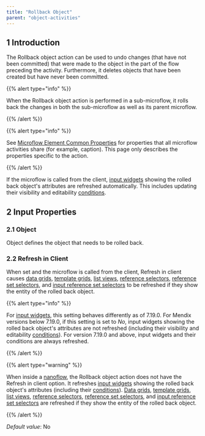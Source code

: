 ```yaml
---
title: "Rollback Object"
parent: "object-activities"
---
```


## 1 Introduction

The Rollback object action can be used to undo changes (that have not been committed) that were made to the object in the part of the flow preceding the activity. Furthermore, it deletes objects that have been created but have never been committed.

{{% alert type="info" %}}

When the Rollback object action is performed in a sub-microflow, it rolls back the changes in both the sub-microflow as well as its parent microflow.

{{% /alert %}}

{{% alert type="info" %}}

See [Microflow Element Common Properties](microflow-element-common-properties) for properties that all microflow activities share (for example, caption). This page only describes the properties specific to the action.

{{% /alert %}}

If the microflow is called from the client, [input widgets](input-widgets) showing the rolled back object's attributes are refreshed automatically. This includes updating their visibility and editability [conditions](conditions).

## 2 Input Properties

### 2.1 Object

Object defines the object that needs to be rolled back.

### 2.2 Refresh in Client

When set and the microflow is called from the client, Refresh in client causes [data grids](data-grid), [template grids](template-grid), [list views](list-view), [reference selectors](reference-selector), [reference set selectors](reference-set-selector), and [input reference set selectors](input-reference-set-selector) to be refreshed if they show the entity of the rolled back object.

{{% alert type="info" %}}

For [input widgets](input-widgets), this setting behaves differently as of 7.19.0. For Mendix versions below 7.19.0, if this setting is set to *No*, input widgets showing the rolled back object's attributes are not refreshed (including their visibility and editability [conditions](conditions)). For version 7.19.0 and above, input widgets and their conditions are always refreshed.

{{% /alert %}}

{{% alert type="warning" %}}

When inside a [nanoflow](nanoflows), the Rollback object action does not have the Refresh in client option. It refreshes [input widgets](input-widgets) showing the rolled back object's attributes (including their [conditions](conditions)). [Data grids](data-grid), [template grids](template-grid), [list views](list-view), [reference selectors](reference-selector), [reference set selectors](reference-set-selector), and [input reference set selectors](input-reference-set-selector) are refreshed if they show the entity of the rolled back object.

{{% /alert %}}

_Default value_: No
